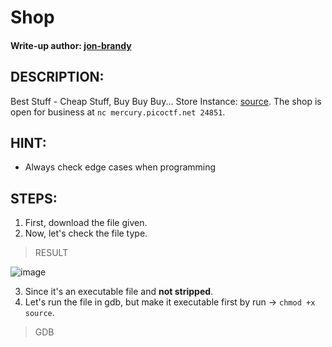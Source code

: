 # Shop
#### Write-up author: [jon-brandy](https://github.com/jon-brandy)
## DESCRIPTION:
Best Stuff - Cheap Stuff, Buy Buy Buy... Store Instance: [source](https://github.com/jon-brandy/CTF-WRITE-UP/blob/99ff48d928990503eb7ceaeb39ca31875b3a24ab/Asset/Shop/source). The shop is open for business at `nc mercury.picoctf.net 24851`.
## HINT:
- Always check edge cases when programming
## STEPS:
1. First, download the file given.
2. Now, let's check the file type.

> RESULT

![image](https://user-images.githubusercontent.com/70703371/189481826-67c7af56-d10a-474b-be2a-ee2c97e6ca09.png)

3. Since it's an executable file and **not stripped**.
4. Let's run the file in gdb, but make it executable first by run -> `chmod +x source`.

> GDB



